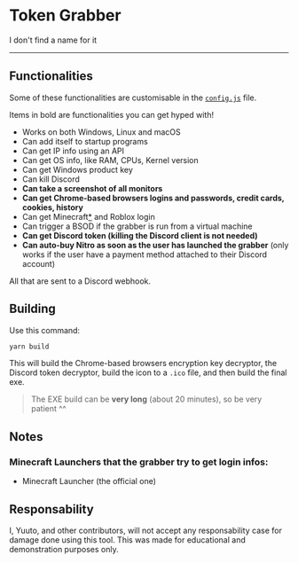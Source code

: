 # Token Grabber

I don't find a name for it

--------------------------

## Functionalities

Some of these functionalities are customisable in the [`config.js`](config.js) file.

Items in bold are functionalities you can get hyped with!

* Works on both Windows, Linux and macOS
* Can add itself to startup programs
* Can get IP info using an API
* Can get OS info, like RAM, CPUs, Kernel version
* Can get Windows product key
* Can kill Discord
* **Can take a screenshot of all monitors**
* **Can get Chrome-based browsers logins and passwords, credit cards, cookies, history** 
* Can get Minecraft[*](#minecraft-launchers-that-the-grabber-try-to-get-login-infos) and Roblox login
* Can trigger a BSOD if the grabber is run from a virtual machine
* **Can get Discord token (killing the Discord client is not needed)**
* **Can auto-buy Nitro as soon as the user has launched the grabber** (only works if the user have a payment method attached to their Discord account)

All that are sent to a Discord webhook. 

## Building

Use this command:

```bash
yarn build
```

This will build the Chrome-based browsers encryption key decryptor, the Discord token decryptor, build the icon to a ``.ico`` file, and then build the final exe.

> The EXE build can be **very long** (about 20 minutes), so be very patient ^^

## Notes

### Minecraft Launchers that the grabber try to get login infos:

* Minecraft Launcher (the official one)

## Responsability

I, Yuuto, and other contributors, will not accept any responsability case for damage done using this tool. This was made for educational and demonstration purposes only.
